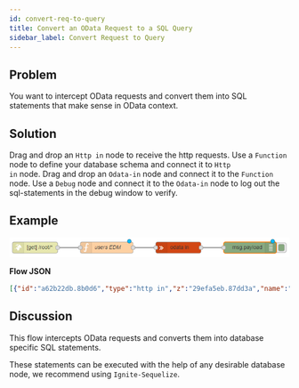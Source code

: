 ```yaml
---
id: convert-req-to-query
title: Convert an OData Request to a SQL Query
sidebar_label: Convert Request to Query
---
```


## Problem

You want to intercept OData requests and convert them into SQL statements that make sense in OData context.

## Solution

Drag and drop an <code class="node">Http in</code> node to receive the http requests.
Use a <code class="node">Function</code> node to define your database schema and connect it to <code class="node">Http in</code> node.
Drag and drop an <code class="node">Odata-in</code> node and connect it to the <code class="node">Function</code> node.
Use a <code class="node">Debug</code> node and connect it to the <code class="node">Odata-in</code> node to log out the sql-statements in the debug window to verify.

## Example

![](../assets/odata/convert-req-to-query.png)

<b>Flow JSON</b>
~~~json
[{"id":"a62b22db.8b0d6","type":"http in","z":"29efa5eb.87dd3a","name":"","url":"/root/*","method":"get","upload":false,"swaggerDoc":"","x":140,"y":140,"wires":[["cf5f06eb.87b3c8"]]},{"id":"cf5f06eb.87b3c8","type":"function","z":"29efa5eb.87dd3a","name":"users EDM","func":"msg.model = {\n    namespace: \"ignite\",\n    entityTypes: {\n        \"users\": {\n            \"id\": {\"type\": \"Edm.Int32\", \"key\": true},\n            \"name\": {\"type\": \"Edm.String\"},            \n            \"username\": {\"type\": \"Edm.String\"}            \n        }\n    },   \n    entitySets: {\n        \"users\": {\n            entityType: \"ignite.users\"\n        }\n    }\n}\nreturn msg;","outputs":1,"noerr":0,"x":350,"y":140,"wires":[["9abf5f23.f36f5"]]},{"id":"75495530.2f6adc","type":"debug","z":"29efa5eb.87dd3a","name":"","active":true,"tosidebar":true,"console":false,"tostatus":false,"complete":"payload","targetType":"msg","x":690,"y":140,"wires":[]},{"id":"9abf5f23.f36f5","type":"odata in","z":"29efa5eb.87dd3a","name":"","x":520,"y":140,"wires":[["75495530.2f6adc"]]}]
~~~

## Discussion

This flow intercepts OData requests and converts them into database specific SQL statements.

These statements can be executed with the help of any desirable database node, we recommend using <code class="node">Ignite-Sequelize</code>.